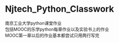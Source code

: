 # Njtech_Python_Classwork
南京工业大学python课堂作业  
包括MOOC的乐学python每章作业以及实验书上的作业    
MOOC第一章以后的作业基本都尝试只用两行写完
